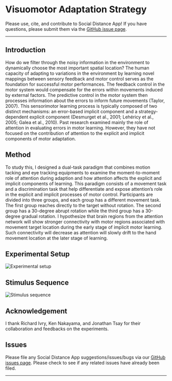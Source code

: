 


# Visuomotor Adaptation Strategy
Please use, cite, and contribute to Social Distance App! If you have questions, please submit them via the [GitHub issue page](https://github.com/jiayinghsu/visuomotor_adaptation_strategy/issues). 
***

## Introduction 
How do we filter through the noisy information in the environment to dynamically choose the most important spatial location? The human capacity of adapting to variations in the environment by learning novel mappings between sensory feedback and motor control serves as the foundation for successful motor performances. The feedback control in the motor system would compensate for the errors within movements induced by external factors. The predictive control in the motor system then processes information about the errors to inform future movements (Taylor, 2007). This sensorimotor learning process is typically composed of two distinct mechanisms: an error-based implicit component and a strategy-dependent explicit component (Desmurget et al., 2001; Lehéricy et al., 2005; Galea et al., 2010). Past research examined mainly the role of attention in evaluating errors in motor learning. However, they have not focused on the contribution of attention to the explicit and implicit components of motor adaptation. 

## Method
To study this, I designed a dual-task paradigm that combines motion tacking and eye tracking equipments to examine the moment-to-moment role of attention during adaption and how attention affects the explicit and implicit components of learning. This paradigm consists of a movement task and a discrimination task that help differentiate and expose attention’s role in the explicit and implicit processes of motor control. Participants are divided into three groups, and each group has a different movement task. The first group reaches directly to the target without rotation. The second group has a 30-degree abrupt rotation while the third group has a 30-degree gradual rotation. I hypothesize that brain regions from the attention network will show stronger connectivity with motor regions associated with movement target location during the early stage of implicit motor learning. Such connectivity will decrease as attention will slowly drift to the hand movement location at the later stage of learning.


## Experimental Setup
![Experimental setup](https://github.com/jiayinghsu/visuomotor_adaptation_strategy/blob/main/experimental_setup.png)

## Stimulus Sequence
![Stimulus sequence](https://github.com/jiayinghsu/visuomotor_adaptation_strategy/blob/main/stimulus_sequence.png)

## Acknowledgement

I thank Richard Ivry, Ken Nakayama, and Jonathan Tsay for their collaboration and feedbacks on the experiments. 

## Issues 

Please file any Social Distance App suggestions/issues/bugs via our 
[GitHub issues page](https://github.com/jiayinghsu/visuomotor_adaptation_strategy/issues). Please check to see if any related 
issues have already been filed.

***
